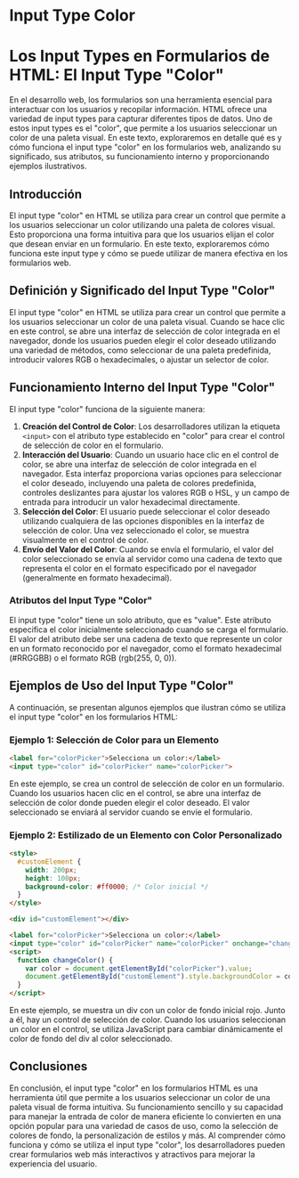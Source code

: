 # Input Type Color

# Los Input Types en Formularios de HTML: El Input Type "Color"

En el desarrollo web, los formularios son una herramienta esencial para interactuar con los usuarios y recopilar información. HTML ofrece una variedad de input types para capturar diferentes tipos de datos. Uno de estos input types es el "color", que permite a los usuarios seleccionar un color de una paleta visual. En este texto, exploraremos en detalle qué es y cómo funciona el input type "color" en los formularios web, analizando su significado, sus atributos, su funcionamiento interno y proporcionando ejemplos ilustrativos.

## Introducción

El input type "color" en HTML se utiliza para crear un control que permite a los usuarios seleccionar un color utilizando una paleta de colores visual. Esto proporciona una forma intuitiva para que los usuarios elijan el color que desean enviar en un formulario. En este texto, exploraremos cómo funciona este input type y cómo se puede utilizar de manera efectiva en los formularios web.

## Definición y Significado del Input Type "Color"

El input type "color" en HTML se utiliza para crear un control que permite a los usuarios seleccionar un color de una paleta visual. Cuando se hace clic en este control, se abre una interfaz de selección de color integrada en el navegador, donde los usuarios pueden elegir el color deseado utilizando una variedad de métodos, como seleccionar de una paleta predefinida, introducir valores RGB o hexadecimales, o ajustar un selector de color.

## Funcionamiento Interno del Input Type "Color"

El input type "color" funciona de la siguiente manera:

1. **Creación del Control de Color**: Los desarrolladores utilizan la etiqueta `<input>` con el atributo type establecido en "color" para crear el control de selección de color en el formulario.
2. **Interacción del Usuario**: Cuando un usuario hace clic en el control de color, se abre una interfaz de selección de color integrada en el navegador. Esta interfaz proporciona varias opciones para seleccionar el color deseado, incluyendo una paleta de colores predefinida, controles deslizantes para ajustar los valores RGB o HSL, y un campo de entrada para introducir un valor hexadecimal directamente.
3. **Selección del Color**: El usuario puede seleccionar el color deseado utilizando cualquiera de las opciones disponibles en la interfaz de selección de color. Una vez seleccionado el color, se muestra visualmente en el control de color.
4. **Envío del Valor del Color**: Cuando se envía el formulario, el valor del color seleccionado se envía al servidor como una cadena de texto que representa el color en el formato especificado por el navegador (generalmente en formato hexadecimal).

### Atributos del Input Type "Color"

El input type "color" tiene un solo atributo, que es "value". Este atributo especifica el color inicialmente seleccionado cuando se carga el formulario. El valor del atributo debe ser una cadena de texto que represente un color en un formato reconocido por el navegador, como el formato hexadecimal (#RRGGBB) o el formato RGB (rgb(255, 0, 0)).

## Ejemplos de Uso del Input Type "Color"

A continuación, se presentan algunos ejemplos que ilustran cómo se utiliza el input type "color" en los formularios HTML:

### Ejemplo 1: Selección de Color para un Elemento

```html
<label for="colorPicker">Selecciona un color:</label>
<input type="color" id="colorPicker" name="colorPicker">

```

En este ejemplo, se crea un control de selección de color en un formulario. Cuando los usuarios hacen clic en el control, se abre una interfaz de selección de color donde pueden elegir el color deseado. El valor seleccionado se enviará al servidor cuando se envíe el formulario.

### Ejemplo 2: Estilizado de un Elemento con Color Personalizado

```html
<style>
  #customElement {
    width: 200px;
    height: 100px;
    background-color: #ff0000; /* Color inicial */
  }
</style>

<div id="customElement"></div>

<label for="colorPicker">Selecciona un color:</label>
<input type="color" id="colorPicker" name="colorPicker" onchange="changeColor()">
<script>
  function changeColor() {
    var color = document.getElementById("colorPicker").value;
    document.getElementById("customElement").style.backgroundColor = color;
  }
</script>

```

En este ejemplo, se muestra un div con un color de fondo inicial rojo. Junto a él, hay un control de selección de color. Cuando los usuarios seleccionan un color en el control, se utiliza JavaScript para cambiar dinámicamente el color de fondo del div al color seleccionado.

## Conclusiones

En conclusión, el input type "color" en los formularios HTML es una herramienta útil que permite a los usuarios seleccionar un color de una paleta visual de forma intuitiva. Su funcionamiento sencillo y su capacidad para manejar la entrada de color de manera eficiente lo convierten en una opción popular para una variedad de casos de uso, como la selección de colores de fondo, la personalización de estilos y más. Al comprender cómo funciona y cómo se utiliza el input type "color", los desarrolladores pueden crear formularios web más interactivos y atractivos para mejorar la experiencia del usuario.